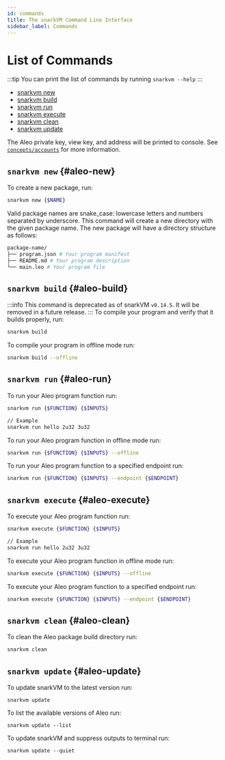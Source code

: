 ```yaml
---
id: commands
title: The snarkVM Command Line Interface
sidebar_label: Commands
---
```


# List of Commands
:::tip
You can print the list of commands by running `snarkvm --help`
:::

* [snarkvm new](#aleo-new)
* [snarkvm build](#aleo-build)
* [snarkvm run](#aleo-run)
* [snarkvm execute](#aleo-execute)
* [snarkvm clean](#aleo-clean)
* [snarkvm update](#aleo-update)

[//]: # (5. [aleo node]&#40;#5-aleo-node&#41;)
[//]: # (5. [aleo deploy]&#40;#6-aleo-deploy&#41;)

The Aleo private key, view key, and address will be printed to console.
See [`concepts/accounts`](../../concepts/fundamentals/00_accounts.md) for more information.

## `snarkvm new` {#aleo-new}

To create a new package, run:
```bash
snarkvm new {$NAME}
```

Valid package names are snake_case: lowercase letters and numbers separated by underscore.
This command will create a new directory with the given package name.
The new package will have a directory structure as follows:

```bash
package-name/
├── program.json # Your program manifest
├── README.md # Your program description
└── main.leo # Your program file
```

## `snarkvm build` {#aleo-build}
:::info
This command is deprecated as of snarkVM `v0.14.5`. It will be removed in a future release.
:::
To compile your program and verify that it builds properly, run:
```bash
snarkvm build
```

To compile your program in offline mode run:
```bash
snarkvm build --offline
```

## `snarkvm run` {#aleo-run}

To run your Aleo program function run:
```bash
snarkvm run {$FUNCTION} {$INPUTS}

// Example
snarkvm run hello 2u32 3u32
```

To run your Aleo program function in offline mode run:
```bash
snarkvm run {$FUNCTION} {$INPUTS} --offline
```

To run your Aleo program function to a specified endpoint run:
```bash
snarkvm run {$FUNCTION} {$INPUTS} --endpoint {$ENDPOINT}
```

## `snarkvm execute` {#aleo-execute}

To execute your Aleo program function run:
```bash
snarkvm execute {$FUNCTION} {$INPUTS}

// Example
snarkvm run hello 2u32 3u32
```

To execute your Aleo program function in offline mode run:
```bash
snarkvm execute {$FUNCTION} {$INPUTS} --offline
```

To execute your Aleo program function to a specified endpoint run:
```bash
snarkvm execute {$FUNCTION} {$INPUTS} --endpoint {$ENDPOINT}
```

## `snarkvm clean` {#aleo-clean}

To clean the Aleo package build directory run:
```bash
snarkvm clean
```

## `snarkvm update` {#aleo-update}

To update snarkVM to the latest version run:
```
snarkvm update
```

To list the available versions of Aleo run:
```
snarkvm update --list
```

To update snarkVM and suppress outputs to terminal run:
```
snarkvm update --quiet
```